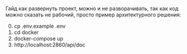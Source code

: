 Гайд как развернуть проект, можно и не разворачивать, так как код можно сказать не рабочий, просто пример архитектурного решения:


0) cp .env.example .env
1) cd docker
2) docker-compose up
3) http://localhost:2860/api/doc

